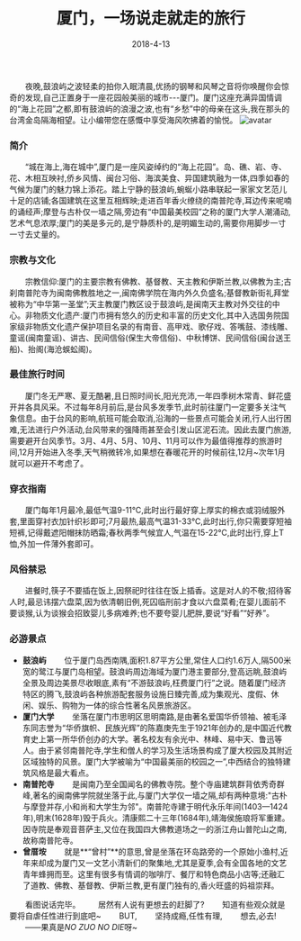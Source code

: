 ﻿---
layout: post
title: 厦门，一场说走就走的旅行
date: 2018-4-13
categories: blog
tags: [生活]
description: 哪管真理无穷，进一寸有一寸欢喜
---

　　夜晚,鼓浪屿之波轻柔的拍你入眠清晨,优扬的钢琴和风琴之音将你唤醒你会惊奇的发现,自己正置身于一座花园般美丽的城市---厦门。厦门这座充满异国情调的“海上花园”之都,即有鼓浪屿的浪漫之波,也有“乡愁”中的母亲在这头,我在那头的台湾金岛隔海相望。让小编带您在感慨中享受海风吹拂着的愉悦。
![avatar](http://p741xh8ey.bkt.clouddn.com/001O2w2fzy7iA3y5dmY5c&690.jpg)
　　
### 简介
　　“城在海上,海在城中”,厦门是一座风姿绰约的“海上花园”。岛、礁、岩、寺、花、木相互映衬,侨乡风情、闽台习俗、海滨美食、异国建筑融为一体,四季如春的气候为厦门的魅力锦上添花。踏上宁静的鼓浪屿,蜿蜒小路串联起一家家文艺范儿十足的店铺;各国建筑在这里互相辉映;走进百年香火缭绕的南普陀寺,耳边传来呢喃的诵经声;摩登与古朴仅一墙之隔,旁边有“中国最美校园”之称的厦门大学人潮涌动,艺术气息浓厚;厦门的美是多元的,是宁静质朴的,是明媚生动的,需要你用脚步一寸一寸去丈量的。

### 宗教与文化
　　宗教信仰:厦门的主要宗教有佛教、基督教、天主教和伊斯兰教,以佛教为主;古刹南普陀寺为闽南佛教胜地之一,闽南佛学院在海内外久负盛名;基督教新街礼拜堂被称为“中华第一圣堂”;天主教厦门教区设于鼓浪屿,是闽南天主教对外交往的中心。非物质文化遗产:厦门市拥有悠久的历史和丰富的历史文化,其中入选国务院国家级非物质文化遗产保护项目名录的有南音、高甲戏、歌仔戏、答嘴鼓、漆线雕、童谣(闽南童谣)、讲古、民间信俗(保生大帝信俗)、中秋博饼、民间信俗(闽台送王船)、抬阁(海沧蜈蚣阁)。

### 最佳旅行时间
　　厦门冬无严寒、夏无酷暑,且日照时间长,阳光充沛,一年四季树木常青、鲜花盛开并各具风采。不过每年8月前后,是台风多发季节,此时前往厦门一定要多关注气象信息。由于台风的影响,航班可能会取消,沿海的一些景点可能会关闭,行人出行困难,无法进行户外活动,台风带来的强降雨甚至会引发山区泥石流。因此去厦门旅游,需要避开台风季节。3月、4月、5月、10月、11月可以作为最值得推荐的旅游时间,12月开始进入冬季,天气稍微转冷,如果想在春暖花开的时候前往,12月~次年1月就可以避开不考虑了。

### 穿衣指南
　　厦门每年1月最冷,最低气温9-11℃,此时出行最好穿上厚实的棉衣或羽绒服外套,里面穿衬衣加针织衫即可;7月最热,最高气温31-33℃,此时出行,你只需要穿短袖短裤,记得戴遮阳帽抹防晒霜;春秋两季气候宜人,气温在15-22℃,此时出行,穿上T恤,外加一件薄外套即可。

### 风俗禁忌
　　进餐时,筷子不要插在饭上,因祭祀时往往在饭上插香。这是对人的不敬;招待客人时,最忌讳摆六盘菜,因为依清朝旧例,死囚临刑前才食以六盘菜肴;在婴儿面前不要谈猴,认为谈猴会招致婴儿多病难养;也不要夸婴儿肥胖,要说“好看”“好养”。

### 必游景点
- **鼓浪屿**
　　位于厦门岛西南隅,面积1.87平方公里,常住人口约1.6万人,隔500米宽的鹭江与厦门岛相望。鼓浪屿周边海域为厦门港主要部分,登高远眺,鼓浪屿全景及周边美景尽收眼底,素有“不游鼓浪屿,枉费厦门行”之说。随着厦门经济特区的腾飞,鼓浪屿各种旅游配套服务设施日臻完善,成为集观光、度假、休闲、娱乐、购物为一体的综合性著名风景旅游区。
- **厦门大学**
　　坐落在厦门市思明区思明南路,是由著名爱国华侨领袖、被毛泽东同志誉为“华侨旗帜、民族光辉”的陈嘉庚先生于1921年创办的,是中国近代教育史上第一所华侨创办的大学。著名校友有余光中、林峰、易中天、鲁迅等人。由于紧邻南普陀寺,学生和僧人的学习及生活场景构成了厦大校园及其附近区域独特的风景。厦门大学被喻为“中国最美丽的校园之一”,中西结合的独特建筑风格是最大看点。
- **南普陀寺**
　　是闽南乃至全国闻名的佛教寺院。整个寺庙建筑群背依秀奇群峰,著名的闽南佛学院就坐落于此,与厦门大学仅一墙之隔,却有两种意境:"古朴与摩登并存,小和尚和大学生为邻"。南普陀寺建于明代永乐年间(1403—1424年),明末(1628年)毁于兵火。清康熙二十三年(1684年),靖海侯施琅将军重建。因寺院是奉观音菩萨主,又位在我国四大佛教道场之一的浙江舟山普陀山之南,故称南普陀寺。
- **曾厝垵**
　　就是**“曾村”**的意思,曾是坐落在环岛路旁的一个原始小渔村,近年来却成为厦门又一文艺小清新们的聚集地,尤其是夏季,会有全国各地的文艺青年蜂拥而至。这里有很多有情调的咖啡厅、餐厅和特色商品小店等;还融汇了道教、佛教、基督教、伊斯兰教,更有厦门独有的,香火旺盛的妈祖崇拜。

　　看图说话完毕。
　　居然有人说有更想去的赶脚了?
　　知道有些观众就是要将自虐任性进行到底吧~
　　BUT,
　　坚持成瘾,任性有理,
　　想去,必去!
　　——果真是*NO ZUO NO DIE*呀~













